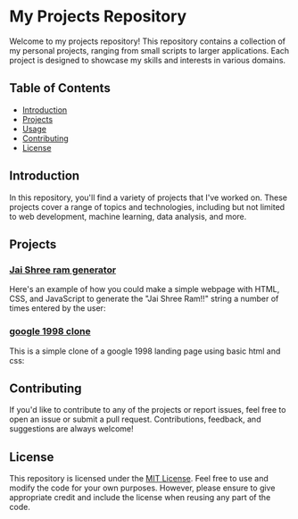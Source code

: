 # My Projects Repository

Welcome to my projects repository! This repository contains a collection of my personal projects, ranging from small scripts to larger applications. Each project is designed to showcase my skills and interests in various domains.

## Table of Contents

- [Introduction](#introduction)
- [Projects](#projects)
- [Usage](#usage)
- [Contributing](#contributing)
- [License](#license)

## Introduction

In this repository, you'll find a variety of projects that I've worked on. These projects cover a range of topics and technologies, including but not limited to web development, machine learning, data analysis, and more.

## Projects

### [Jai Shree ram generator](https://github.com/NSV-2002/projects/tree/main/shree%20ram)

Here's an example of how you could make a simple webpage with HTML, CSS, and JavaScript to generate the "Jai Shree Ram!!" string a number of times entered by the user:

### [google 1998 clone](https://github.com/NSV-2002/projects/tree/main/google1998)

This is a simple clone of a google 1998 landing page using basic html and css:

## Contributing

If you'd like to contribute to any of the projects or report issues, feel free to open an issue or submit a pull request. Contributions, feedback, and suggestions are always welcome!

## License

This repository is licensed under the [MIT License](LICENSE). Feel free to use and modify the code for your own purposes. However, please ensure to give appropriate credit and include the license when reusing any part of the code.
